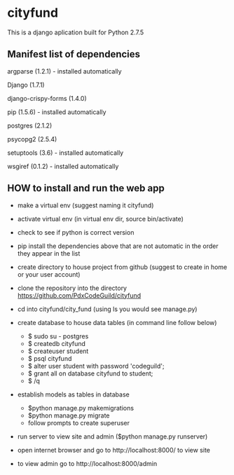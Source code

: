 cityfund
========

This is a django aplication built for Python 2.7.5


Manifest list of dependencies
------
  argparse (1.2.1) - installed automatically
  
  Django (1.7.1)
  
  django-crispy-forms (1.4.0)
  
  pip (1.5.6) - installed automatically
  
  postgres (2.1.2)
  
  psycopg2 (2.5.4)
  
  setuptools (3.6) - installed automatically
  
  wsgiref (0.1.2) - installed automatically
  

HOW to install and run the web app
------
- make a virtual env (suggest naming it cityfund)

- activate virtual env (in virtual env dir, source bin/activate)

- check to see if python is correct version

- pip install the dependencies above that are not automatic in the order they appear in the list

- create directory to house project from github (suggest to create in home or your user account)

- clone the repository into the directory https://github.com/PdxCodeGuild/cityfund

- cd into cityfund/city_fund (using ls you would see manage.py)

- create database to house data tables (in command line follow below)
     - $ sudo su - postgres
     - $ createdb cityfund
     - $ createuser student
     - $ psql cityfund
     - $ alter user student with password 'codeguild';
     - $ grant all on database cityfund to student;
     - $ /q

- establish models as tables in database 
    - $python manage.py makemigrations 
    - $python manage.py migrate
    - follow prompts to create superuser
    
- run server to view site and admin ($python manage.py runserver)

- open internet browser and go to  http://localhost:8000/ to view site

- to view admin go to http://localhost:8000/admin




